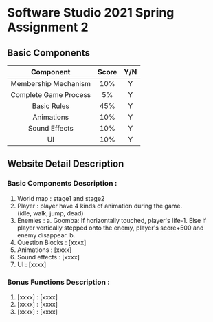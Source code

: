# Software Studio 2021 Spring Assignment 2

## Basic Components
|Component|Score|Y/N|
|:-:|:-:|:-:|
|Membership Mechanism|10%|Y|
|Complete Game Process|5%|Y|
|Basic Rules|45%|Y|
|Animations|10%|Y|
|Sound Effects|10%|Y|
|UI|10%|Y|

## Website Detail Description

### Basic Components Description : 
1. World map : 
    stage1 and stage2
2. Player : 
    player have 4 kinds of animation during the game.\
    (idle, walk, jump, dead)
3. Enemies : 
    a. Goomba: If horizontally touched, player's life-1. Else if player vertically stepped onto the enemy, player's score+500 and enemy disappear.
    b. 
4. Question Blocks : [xxxx]
5. Animations : [xxxx]
6. Sound effects : [xxxx]
7. UI : [xxxx]

### Bonus Functions Description : 
1. [xxxx] : [xxxx]
2. [xxxx] : [xxxx]
3. [xxxx] : [xxxx]
